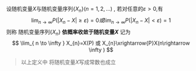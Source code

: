 

设随机变量$X$与随机变量序列$\{X_{n}\}(n=1,2,...)$ , 若对任意的$\varepsilon>0$,有
$$
\lim_{ n \to \infty } P(|X_{n}-X|\geq  \varepsilon)=0 或
\lim_{ n \to \infty } P(|X_{n}-X|<\varepsilon)=1
$$
则称 随机变量序列$\{X_{n}\}$ **依概率收敛于随机变量$X$**
记为
$$
\lim_{ n \to \infty } X_{n}=X(P) 或 
X_{n}\xrightarrow{P}X(n\rightarrow \infty  )
$$

> 以上定义中 将随机变量$X$写成常数也成立
